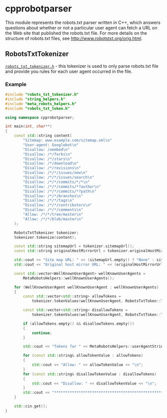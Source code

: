 # cpprobotparser
This module represents the robots.txt parser written in C++, which answers questions about whether or not a particular user agent can fetch a URL on the Web site that published the robots.txt file. For more details on the structure of robots.txt files, see http://www.robotstxt.org/orig.html.

## RobotsTxtTokenizer

[`robots_txt_tokenizer.h`](https://github.com/andrascii/cpprobotparser/blob/master/include/robots_txt_tokenizer.h) - this tokenizer is used to only parse robots.txt file and provide you rules for each user agent occurred in the file.

### Example

```cpp
#include "robots_txt_tokenizer.h"
#include "string_helpers.h"
#include "meta_robots_helpers.h"
#include "robots_txt_token.h"

using namespace cpprobotparser;

int main(int, char**)
{
    const std::string content(
        "Sitemap: www.example.com/sitemap.xml\n"
        "User-agent: Googlebot\n"
        "Disallow: /oembed\n"
        "Disallow: /*/forks\n"
        "Disallow: /*/stars\n"
        "Disallow: /*/download\n"
        "Disallow: /*/revisions\n"
        "Disallow: /*/*/issues/new\n"
        "Disallow: /*/*/issues/search\n"
        "Disallow: /*/*/commits/*/*\n"
        "Disallow: /*/*/commits/*?author\n"
        "Disallow: /*/*/commits/*?path\n"
        "Disallow: /*/*/branches\n"
        "Disallow: /*/*/tags\n"
        "Disallow: /*/*/contributors\n"
        "Disallow: /*/*/comments\n"
        "Allow: /*/*/tree/master\n"
        "Allow: /*/*/blob/master\n"
    );

    RobotsTxtTokenizer tokenizer;
    tokenizer.tokenize(content);

    const std::string sitemapUrl = tokenizer.sitemapUrl();
    const std::string originalHostMirrorUrl = tokenizer.originalHostMirrorUrl();

    std::cout << "Site map URL: " << (sitemapUrl.empty() ? "None" : sitemapUrl) << "\n";
    std::cout << "Original host mirror URL: " << (originalHostMirrorUrl.empty() ? "None" : originalHostMirrorUrl) << "\n";

    const std::vector<WellKnownUserAgent> wellKnownUserAgents =
        MetaRobotsHelpers::wellKnownUserAgents();

    for (WellKnownUserAgent wellKnownUserAgent : wellKnownUserAgents)
    {
        const std::vector<std::string> allowTokens =
            tokenizer.tokenValues(wellKnownUserAgent, RobotsTxtToken::TokenAllow);

        const std::vector<std::string> disallowTokens =
            tokenizer.tokenValues(wellKnownUserAgent, RobotsTxtToken::TokenDisallow);

        if (allowTokens.empty() && disallowTokens.empty())
        {
            continue;
        }

        std::cout << "Tokens for " << MetaRobotsHelpers::userAgentString(wellKnownUserAgent) << ": \n";

        for (const std::string& allowTokenValue : allowTokens)
        {
            std::cout << "Allow: " << allowTokenValue << "\n";
        }
        for (const std::string& disallowTokenValue : disallowTokens)
        {
            std::cout << "Disallow: " << disallowTokenValue << "\n";
        }
        std::cout << "*************************************************************************\n\n";
    }

    std::cin.get();
}
```
